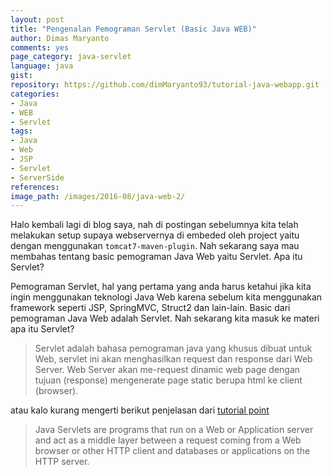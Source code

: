 ```yaml
---
layout: post
title: "Pengenalan Pemograman Servlet (Basic Java WEB)"
author: Dimas Maryanto
comments: yes
page_category: java-servlet
language: java
gist:
repository: https://github.com/dimMaryanto93/tutorial-java-webapp.git
categories:
- Java
- WEB
- Servlet
tags:
- Java
- Web
- JSP
- Servlet
- ServerSide
references:
image_path: /images/2016-08/java-web-2/
---
```


Halo kembali lagi di blog saya, nah di postingan sebelumnya kita telah melakukan setup supaya webservernya di embeded oleh project yaitu dengan menggunakan `tomcat7-maven-plugin`. Nah sekarang saya mau membahas tentang basic pemograman Java Web yaitu Servlet. Apa itu Servlet?

<!--more-->

Pemograman Servlet, hal yang pertama yang anda harus ketahui jika kita ingin menggunakan teknologi Java Web karena sebelum kita menggunakan framework seperti JSP, SpringMVC, Struct2 dan lain-lain. Basic dari pemograman Java Web adalah Servlet. Nah sekarang kita masuk ke materi apa itu Servlet?

> Servlet adalah bahasa pemograman java yang khusus dibuat untuk Web, servlet ini akan menghasilkan request dan response dari Web Server. Web Server akan me-request dinamic web page dengan tujuan (response) mengenerate page static berupa html ke client (browser).

atau kalo kurang mengerti berikut penjelasan dari [tutorial point](http://www.tutorialspoint.com/servlets/servlets_overview.htm)

> Java Servlets are programs that run on a Web or Application server and act as a middle layer between a request coming from a Web browser or other HTTP client and databases or applications on the HTTP server.
